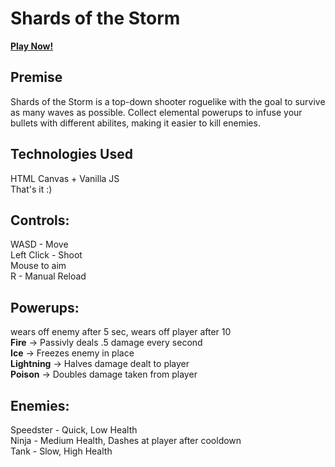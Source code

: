 # Shards of the Storm
**<a href="https://josephb000.github.io/Shards-of-the-Storm/">Play Now!</a>**

## Premise
Shards of the Storm is a top-down shooter roguelike with the goal to survive as many waves as possible. Collect elemental powerups to infuse your bullets with different abilites, making it easier to kill enemies.

## Technologies Used
HTML Canvas + Vanilla JS\
That's it :)
## Controls:
WASD - Move\
Left Click - Shoot\
Mouse to aim\
R - Manual Reload

## Powerups:
wears off enemy after 5 sec, wears off player after 10\
**Fire** -> Passivly deals .5 damage every second\
**Ice** -> Freezes enemy in place\
**Lightning** -> Halves damage dealt to player\
**Poison** -> Doubles damage taken from player

## Enemies:
Speedster - Quick, Low Health\
Ninja - Medium Health, Dashes at player after cooldown\
Tank - Slow, High Health
